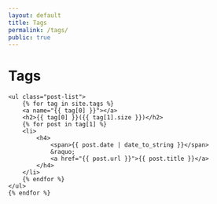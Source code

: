 ```yaml
---
layout: default
title: Tags
permalink: /tags/
public: true
---
```

<div class="home">
	<h1 class="page-heading">Tags</h1>

	<ul class="post-list">
		{% for tag in site.tags %}
		<a name="{{ tag[0] }}"></a>
		<h2>{{ tag[0] }}({{ tag[1].size }})</h2>
		{% for post in tag[1] %}
		<li>
			<h4>
				<span>{{ post.date | date_to_string }}</span>
				&raquo;
				<a href="{{ post.url }}">{{ post.title }}</a>
			</h4>
		</li>
		{% endfor %}
	</ul>
	{% endfor %}
</div>